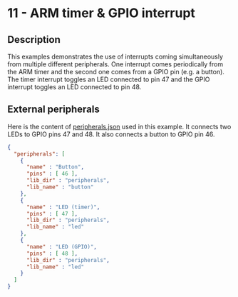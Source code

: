 # 11 - ARM timer & GPIO interrupt

## Description

This examples demonstrates the use of interrupts coming 
simultaneously from multiple different peripherals. One interrupt comes periodically from the ARM timer and the second one comes from a GPIO pin (e.g. a button). The timer interrupt toggles an LED connected to pin 47 and the GPIO interrupt toggles an LED connected to pin 48.

## External peripherals

Here is the content of [peripherals.json](../../peripherals.json) used in this example. It connects two LEDs to GPIO pins 47 and 48. It also connects a button to GPIO pin 46.

```json
{
  "peripherals": [
    {
      "name" : "Button",
      "pins" : [ 46 ],
      "lib_dir" : "peripherals",
      "lib_name" : "button"
    },
    {
      "name" : "LED (timer)",
      "pins" : [ 47 ],
      "lib_dir" : "peripherals",
      "lib_name" : "led"
    },
    {
      "name" : "LED (GPIO)",
      "pins" : [ 48 ],
      "lib_dir" : "peripherals",
      "lib_name" : "led"
    }
  ]
}
```